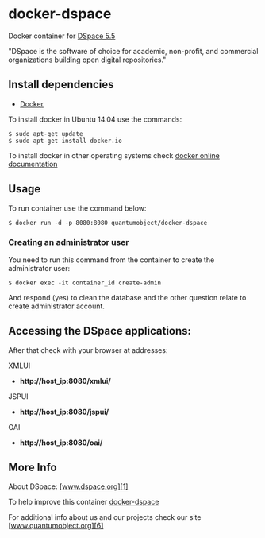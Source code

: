# docker-dspace

Docker container for [DSpace 5.5][3]

"DSpace is the software of choice for academic, non-profit, and commercial organizations building open digital repositories."

## Install dependencies

  - [Docker][2]

To install docker in Ubuntu 14.04 use the commands:

    $ sudo apt-get update
    $ sudo apt-get install docker.io

 To install docker in other operating systems check [docker online documentation][4]
 
## Usage

To run container use the command below:

    $ docker run -d -p 8080:8080 quantumobject/docker-dspace

### Creating an administrator user

You need to run this command from the container to create the administrator user:

    $ docker exec -it container_id create-admin

And respond (yes) to clean the database and the other question relate to create administrator account.

## Accessing the DSpace applications:

After that check with your browser at addresses:

XMLUI
 - **http://host_ip:8080/xmlui/** 
 
JSPUI
 - **http://host_ip:8080/jspui/**
 
OAI
 - **http://host_ip:8080/oai/**

## More Info

About DSpace: [www.dspace.org][1]

To help improve this container [docker-dspace][5]

For additional info about us and our projects check our site [www.quantumobject.org][6]

[1]:http://www.dspace.org
[2]:https://www.docker.com
[3]:https://wiki.duraspace.org/display/DSPACE/DSpace+Release+5.5+Status
[4]:http://docs.docker.com
[5]:https://github.com/QuantumObject/docker-dspace
[6]:https://www.quantumobject.org
